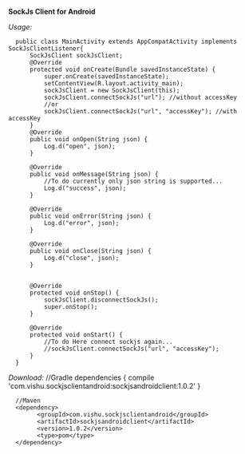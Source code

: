 **SockJs Client for Android**

*Usage:*

      public class MainActivity extends AppCompatActivity implements SockJsClientListener{
          SockJsClient sockJsClient;
          @Override
          protected void onCreate(Bundle savedInstanceState) {
              super.onCreate(savedInstanceState);
              setContentView(R.layout.activity_main);
              sockJsClient = new SockJsClient(this);
              sockJsClient.connectSockJs("url"); //without accessKey
              //or
              sockJsClient.connectSockJs("url", "accessKey"); //with accessKey
          }
          @Override
          public void onOpen(String json) {
              Log.d("open", json);
          }
      
          @Override
          public void onMessage(String json) {
              //To do currently only json string is supported...
              Log.d("success", json);
          }
      
          @Override
          public void onError(String json) {
              Log.d("error", json);
          }
      
          @Override
          public void onClose(String json) {
              Log.d("close", json);
          }
          
          
          @Override
          protected void onStop() {
              sockJsClient.disconnectSockJs();
              super.onStop();
          }
      
          @Override
          protected void onStart() {
              //To do Here connect sockjs again...
              //sockJsClient.connectSockJs("url", "accessKey");
          }
      }
          
  *Download:*
      //Gradle
        dependencies {
            compile 'com.vishu.sockjsclientandroid:sockjsandroidclient:1.0.2'
        }
        
      //Maven
      <dependency>
            <groupId>com.vishu.sockjsclientandroid</groupId>
            <artifactId>sockjsandroidclient</artifactId>
            <version>1.0.2</version>
            <type>pom</type>
      </dependency>
